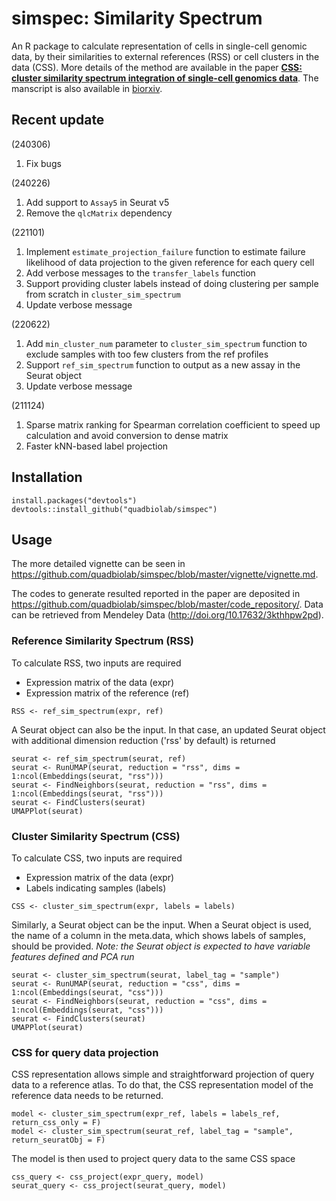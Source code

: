 # simspec: Similarity Spectrum
An R package to calculate representation of cells in single-cell genomic data, by their similarities to external references (RSS) or cell clusters in the data (CSS). More details of the method are available in the paper **[CSS: cluster similarity spectrum integration of single-cell genomics data](https://genomebiology.biomedcentral.com/articles/10.1186/s13059-020-02147-4)**. The manscript is also available in [biorxiv](https://doi.org/10.1101/2020.02.27.968560).

Recent update
------
(240306)
1. Fix bugs

(240226)
1. Add support to `Assay5` in Seurat v5
2. Remove the `qlcMatrix` dependency

(221101)
1. Implement `estimate_projection_failure` function to estimate failure likelihood of data projection to the given reference for each query cell
2. Add verbose messages to the `transfer_labels` function
3. Support providing cluster labels instead of doing clustering per sample from scratch in `cluster_sim_spectrum`
4. Update verbose message

(220622)
1. Add `min_cluster_num` parameter to `cluster_sim_spectrum` function to exclude samples with too few clusters from the ref profiles
2. Support `ref_sim_spectrum` function to output as a new assay in the Seurat object
3. Update verbose message

(211124)
1. Sparse matrix ranking for Spearman correlation coefficient to speed up calculation and avoid conversion to dense matrix
2. Faster kNN-based label projection

Installation
------
```
install.packages("devtools")
devtools::install_github("quadbiolab/simspec")
```

Usage
------
The more detailed vignette can be seen in https://github.com/quadbiolab/simspec/blob/master/vignette/vignette.md.

The codes to generate resulted reported in the paper are deposited in https://github.com/quadbiolab/simspec/blob/master/code_repository/. Data can be retrieved from Mendeley Data (http://doi.org/10.17632/3kthhpw2pd).

### Reference Similarity Spectrum (RSS)
To calculate RSS, two inputs are required
* Expression matrix of the data (expr)
* Expression matrix of the reference (ref)
```
RSS <- ref_sim_spectrum(expr, ref)
```
A Seurat object can also be the input. In that case, an updated Seurat object with additional dimension reduction ('rss' by default) is returned
```
seurat <- ref_sim_spectrum(seurat, ref)
seurat <- RunUMAP(seurat, reduction = "rss", dims = 1:ncol(Embeddings(seurat, "rss")))
seurat <- FindNeighbors(seurat, reduction = "rss", dims = 1:ncol(Embeddings(seurat, "rss")))
seurat <- FindClusters(seurat)
UMAPPlot(seurat)
```

### Cluster Similarity Spectrum (CSS)
To calculate CSS, two inputs are required
* Expression matrix of the data (expr)
* Labels indicating samples (labels)
```
CSS <- cluster_sim_spectrum(expr, labels = labels)
```
Similarly, a Seurat object can be the input. When a Seurat object is used, the name of a column in the meta.data, which shows labels of samples, should be provided.
*Note: the Seurat object is expected to have variable features defined and PCA run*
```
seurat <- cluster_sim_spectrum(seurat, label_tag = "sample")
seurat <- RunUMAP(seurat, reduction = "css", dims = 1:ncol(Embeddings(seurat, "css")))
seurat <- FindNeighbors(seurat, reduction = "css", dims = 1:ncol(Embeddings(seurat, "css")))
seurat <- FindClusters(seurat)
UMAPPlot(seurat)
```
### CSS for query data projection
CSS representation allows simple and straightforward projection of query data to a reference atlas. To do that, the CSS representation model of the reference data needs to be returned.
```
model <- cluster_sim_spectrum(expr_ref, labels = labels_ref, return_css_only = F)
model <- cluster_sim_spectrum(seurat_ref, label_tag = "sample", return_seuratObj = F)
```
The model is then used to project query data to the same CSS space
```
css_query <- css_project(expr_query, model)
seurat_query <- css_project(seurat_query, model)
```

